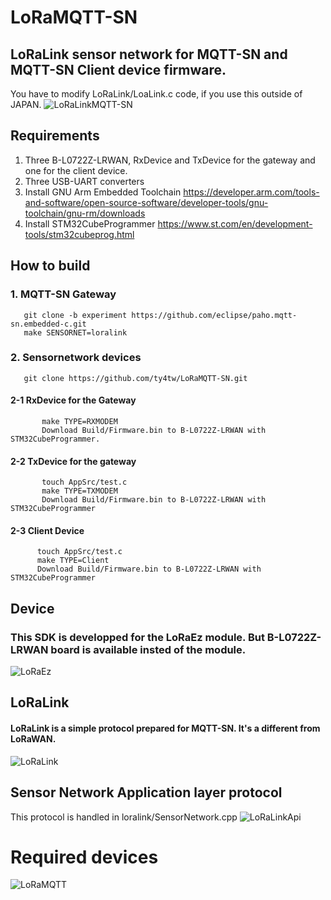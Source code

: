 # LoRaMQTT-SN

## LoRaLink sensor network for MQTT-SN and MQTT-SN Client device firmware.
You have to modify LoRaLink/LoaLink.c code, if you use this outside of JAPAN.
![LoRaLinkMQTT-SN](https://user-images.githubusercontent.com/7830788/87372621-fef4ba00-c5c2-11ea-80ce-6a39930d8f18.png)

## Requirements
1. Three B-L0722Z-LRWAN, RxDevice and TxDevice for the gateway and one for the client device.
2. Three USB-UART converters
3. Install GNU Arm Embedded Toolchain 
https://developer.arm.com/tools-and-software/open-source-software/developer-tools/gnu-toolchain/gnu-rm/downloads
4. Install STM32CubeProgrammer
https://www.st.com/en/development-tools/stm32cubeprog.html

## How to build
### 1. MQTT-SN Gateway
````
   git clone -b experiment https://github.com/eclipse/paho.mqtt-sn.embedded-c.git
   make SENSORNET=loralink
````
   
### 2. Sensornetwork devices
````
   git clone https://github.com/ty4tw/LoRaMQTT-SN.git
````
   #### 2-1 RxDevice for the Gateway
````
       make TYPE=RXMODEM
       Download Build/Firmware.bin to B-L0722Z-LRWAN with STM32CubeProgrammer.
````
   #### 2-2 TxDevice for the gateway
````
       touch AppSrc/test.c
       make TYPE=TXMODEM
       Download Build/Firmware.bin to B-L0722Z-LRWAN with STM32CubeProgrammer
````      
   #### 2-3 Client Device
 ````
       touch AppSrc/test.c
       make TYPE=Client
       Download Build/Firmware.bin to B-L0722Z-LRWAN with STM32CubeProgrammer
```` 
## Device
### This SDK is developped for the LoRaEz module. But B-L0722Z-LRWAN board is available insted of the module.
![LoRaEz](https://user-images.githubusercontent.com/7830788/87379771-f81e7500-c5cb-11ea-87a3-98fca09ac8fe.png)

## LoRaLink
#### LoRaLink is a simple protocol prepared for MQTT-SN.  It's a different from LoRaWAN.
![LoRaLink](https://user-images.githubusercontent.com/7830788/87379815-12f0e980-c5cc-11ea-8a06-9a2498acdff4.png)
## Sensor Network Application layer protocol
This protocol is handled in loralink/SensorNetwork.cpp
![LoRaLinkApi](https://user-images.githubusercontent.com/7830788/87870157-86d22e00-c9e0-11ea-8c3d-b472a2dff25a.png)
# Required devices
![LoRaMQTT](https://user-images.githubusercontent.com/7830788/87870330-c2b9c300-c9e1-11ea-99a8-c8dc6585aa33.png)
